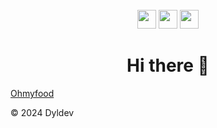  <div align="center" style="display: inline_block"><br>
  <div align="center">
    <a href="https://www.linkedin.com/in/laurent-houssin-933107240/" target="_blank"> <img height="30" src="https://img.shields.io/badge/LinkedIn-%23333?style=for-the-badge&logo=linkedin&logoColor=white" target="_blank"></a>
    <a href = "mailto:dylhunt46@gmail.com"><img height="30" src="https://img.shields.io/badge/-Gmail-%23333?style=for-the-badge&logo=gmail&logoColor=white" target="_blank"></a>
    <a href = "https://dev.to/dylhunt46"><img height="30" src="https://img.shields.io/badge/-Dev.to-%23333?style=for-the-badge&logo=devdotto&logoColor=white" target="_blank"></a> 
  </div>
</div>
<h1 align="center"> Hi there 👋 </h1> 

[Ohmyfood](https://dylhunt46.github.io/ohmyfood/)

©️ 2024 Dyldev 

